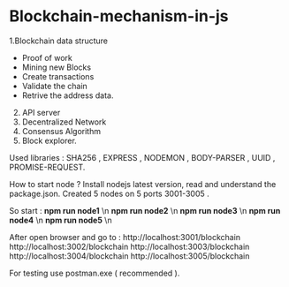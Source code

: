 # Blockchain-mechanism-in-js
1.Blockchain data structure
 * Proof of work
 * Mining new Blocks
 * Create transactions
 * Validate the chain
 * Retrive the address data.
2. API server
3. Decentralized Network
4. Consensus Algorithm
5. Block explorer.

Used libraries : SHA256 , EXPRESS , NODEMON , BODY-PARSER , UUID , PROMISE-REQUEST.

How to start node ?
Install nodejs latest version, read and understand the package.json. 
Created 5 nodes on 5 ports 3001-3005 .

So start : 
**npm run node1** \n
**npm run node2** \n
**npm run node3** \n 
**npm run node4** \n 
**npm run node5** \n

After open browser and go to :
http://localhost:3001/blockchain
http://localhost:3002/blockchain
http://localhost:3003/blockchain
http://localhost:3004/blockchain
http://localhost:3005/blockchain

For testing use postman.exe ( recommended ).
